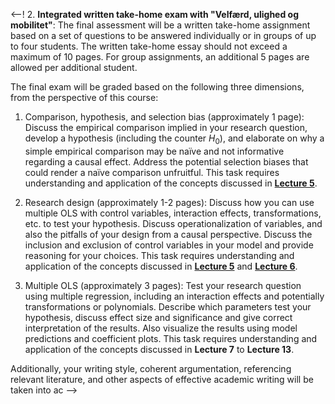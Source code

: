<--!
2. **Integrated written take-home exam with "Velfærd, ulighed og mobilitet"**: The final assessment will be a written take-home assignment based on a set of questions to be answered individually or in groups of up to four students. The written take-home essay should not exceed a maximum of 10 pages. For group assignments, an additional 5 pages are allowed per additional student.

The final exam will be graded based on the following three dimensions, from the perspective of this course:

1. Comparison, hypothesis, and selection bias (approximately 1 page): Discuss the empirical comparison implied in your research question, develop a hypothesis (including the counter $H_{0}$), and elaborate on why a simple empirical comparison may be naïve and not informative regarding a causal effect. Address the potential selection biases that could render a naïve comparison unfruitful. This task requires understanding and application of the concepts discussed in [**Lecture 5**](/Lectures/5-Selection-bias/5-Selection-bias.html).

2. Research design (approximately 1-2 pages): Discuss how you can use multiple OLS with control variables, interaction effects, transformations, etc. to test your hypothesis. Discuss operationalization of variables, and also the pitfalls of your design from a causal perspective.  Discuss the inclusion and exclusion of control variables in your model and provide reasoning for your choices. This task requires understanding and application of the concepts discussed in [**Lecture 5**](/Lectures/5-Selection-bias/5-Selection-bias.html) and [**Lecture 6**](/Lectures/6-RCTees/6-RCTees.html).

2. Multiple OLS (approximately 3 pages): Test your research question using multiple regression, including an interaction effects and potentially transformations or polynomials. Describe which parameters test your hypothesis, discuss effect size and significance and give correct interpretation of the results. Also visualize the results using model predictions and coefficient plots. This task requires understanding and application of the concepts discussed in **Lecture 7** to **Lecture 13**.

Additionally, your writing style, coherent argumentation, referencing relevant literature, and other aspects of effective academic writing will be taken into ac
-->
